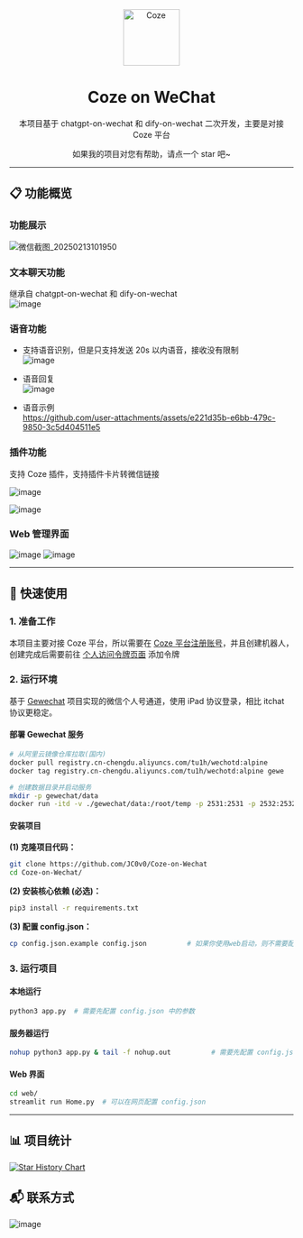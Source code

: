 <div align="center">
<img src="https://lf-coze-web-cdn.coze.cn/obj/coze-web-cn/obric/coze/favicon.1970.png" alt="Coze" width="100">
<h1>Coze on WeChat</h1>

本项目基于 chatgpt-on-wechat 和 dify-on-wechat 二次开发，主要是对接 Coze 平台

如果我的项目对您有帮助，请点一个 star 吧~
</div>

---

## 📋 功能概览

### 功能展示
![微信截图_20250213101950](https://github.com/user-attachments/assets/aadf95b7-0291-4ff3-9f3d-1905e02eb93d)

### 文本聊天功能
继承自 chatgpt-on-wechat 和 dify-on-wechat  
![image](https://github.com/user-attachments/assets/96551277-dde1-4ccd-8cc6-418643cd9f83)

### 语音功能
- 支持语音识别，但是只支持发送 20s 以内语音，接收没有限制  
![image](https://github.com/user-attachments/assets/e72329ed-dc35-47d4-bf18-8d4d672bec77)

- 语音回复  
![image](https://github.com/user-attachments/assets/93625656-e77f-43d4-9cfb-dcdc7bc4abc4)

- 语音示例  
https://github.com/user-attachments/assets/e221d35b-e6bb-479c-9850-3c5d404511e5

### 插件功能
支持 Coze 插件，支持插件卡片转微信链接

![image](https://github.com/user-attachments/assets/738fd3b9-6be4-407f-a60c-aa995268535b)

![image](https://github.com/user-attachments/assets/56934c06-64fd-43bf-8522-535edd5edfb0)

### Web 管理界面
![image](https://github.com/user-attachments/assets/71638577-4a26-4138-ae03-e21e4c5435eb)
![image](https://github.com/user-attachments/assets/225c699f-569b-40cf-865f-c98c5ab790c7)

---

## 🚀 快速使用

### 1. 准备工作
本项目主要对接 Coze 平台，所以需要在 [Coze 平台注册账号](https://www.coze.cn/)，并且创建机器人，创建完成后需要前往 [个人访问令牌页面](https://www.coze.cn/open/oauth/pats) 添加令牌

### 2. 运行环境
基于 [Gewechat](https://github.com/Devo919/Gewechat) 项目实现的微信个人号通道，使用 iPad 协议登录，相比 itchat 协议更稳定。

#### 部署 Gewechat 服务

```bash
# 从阿里云镜像仓库拉取(国内)
docker pull registry.cn-chengdu.aliyuncs.com/tu1h/wechotd:alpine
docker tag registry.cn-chengdu.aliyuncs.com/tu1h/wechotd:alpine gewe

# 创建数据目录并启动服务
mkdir -p gewechat/data  
docker run -itd -v ./gewechat/data:/root/temp -p 2531:2531 -p 2532:2532 --restart=always --name=gewe gewe
```

#### 安装项目
**(1) 克隆项目代码：**

```bash
git clone https://github.com/JC0v0/Coze-on-Wechat
cd Coze-on-Wechat/
```

**(2) 安装核心依赖 (必选)：**

```bash
pip3 install -r requirements.txt
```
**(3) 配置 config.json：**

```bash
cp config.json.example config.json          # 如果你使用web启动，则不需要配置
```

### 3. 运行项目

#### 本地运行
```bash
python3 app.py  # 需要先配置 config.json 中的参数
```

#### 服务器运行
```bash
nohup python3 app.py & tail -f nohup.out          # 需要先配置 config.json 中的参数
```

#### Web 界面
```bash
cd web/
streamlit run Home.py  # 可以在网页配置 config.json
```

---

## 📊 项目统计

[![Star History Chart](https://api.star-history.com/svg?repos=JC0v0/Coze-on-Wechat&type=Date)](https://star-history.com/#JC0v0/Coze-on-Wechat&Date)

## 📬 联系方式
![image](https://github.com/user-attachments/assets/d61764ec-c975-4b34-96c3-96bef668d67a)
